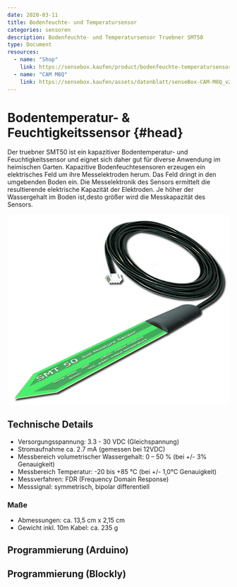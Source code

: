 ```yaml
---
date: 2020-03-11
title: Bodenfeuchte- und Temperatursensor
categories: sensoren
description: Bodenfeuchte- und Temperatursensor Truebner SMT50
type: Document
resources:
  - name: "Shop"
    link: https://sensebox.kaufen/product/bodenfeuchte-temperatursensor-smt50
  - name: "CAM M8Q"
    link: https://sensebox.kaufen/assets/datenblatt/senseBox-CAM-M8Q_v20.pdf
---
```


# Bodentemperatur- & Feuchtigkeitssensor {#head}

Der truebner SMT50 ist ein kapazitiver Bodentemperatur- und Feuchtigkeitssensor und eignet sich daher gut für diverse Anwendung im heimischen Garten. Kapazitive Bodenfeuchtesensoren erzeugen ein elektrisches Feld um ihre Messelektroden herum. Das Feld dringt in den umgebenden Boden ein. Die Messelektronik des Sensors ermittelt die resultierende elektrische Kapazität der Elektroden. Je höher der Wassergehalt im Boden ist,desto größer wird die Messkapazität des Sensors.

![Bodentemperatur- & Feuchtigkeit](https://github.com/sensebox/resources/raw/master/gitbook_pictures/smt50_top.png)

## Technische Details
- Versorgungsspannung: 3.3 - 30 VDC (Gleichspannung)
- Stromaufnahme ca. 2.7 mA (gemessen bei 12VDC)
- Messbereich volumetrischer Wassergehalt: 0 – 50 % (bei +/- 3% Genauigkeit)
- Messbereich Temperatur: -20 bis +85 °C (bei +/- 1,0°C Genauigkeit)
- Messverfahren: FDR (Frequency Domain Response)
- Messsignal: symmetrisch, bipolar differentiell

### Maße
- Abmessungen: ca. 13,5 cm x 2,15 cm
- Gewicht inkl. 10m Kabel: ca. 235 g

## Programmierung (Arduino)



## Programmierung (Blockly)


